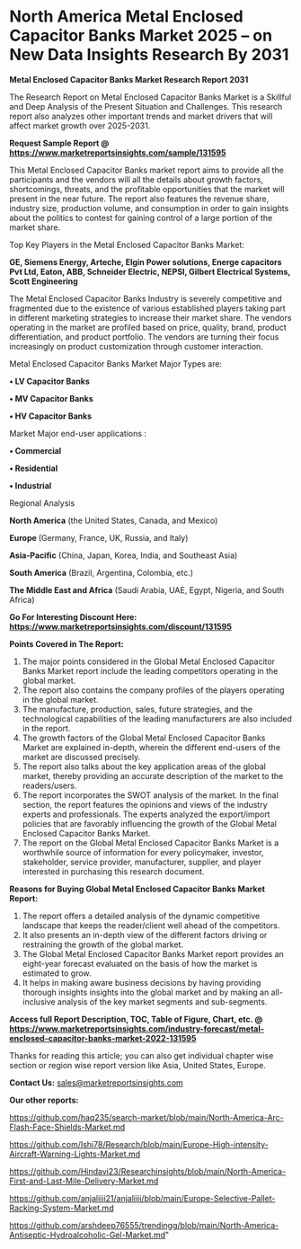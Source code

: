 # North America Metal Enclosed Capacitor Banks Market 2025 – on New Data Insights Research By 2031

<strong>Metal Enclosed Capacitor Banks Market Research Report 2031</strong>

The Research Report on Metal Enclosed Capacitor Banks Market is a Skillful and Deep Analysis of the Present Situation and Challenges. This research report also analyzes other important trends and market drivers that will affect market growth over 2025-2031.

<strong>Request Sample Report @ <a href=https://www.marketreportsinsights.com/sample/131595>https://www.marketreportsinsights.com/sample/131595</a></strong>

This Metal Enclosed Capacitor Banks market report aims to provide all the participants and the vendors will all the details about growth factors, shortcomings, threats, and the profitable opportunities that the market will present in the near future. The report also features the revenue share, industry size, production volume, and consumption in order to gain insights about the politics to contest for gaining control of a large portion of the market share.

Top Key Players in the Metal Enclosed Capacitor Banks Market:

<strong>GE, Siemens Energy, Arteche, Elgin Power solutions, Energe capacitors Pvt Ltd, Eaton, ABB, Schneider Electric, NEPSI, Gilbert Electrical Systems, Scott Engineering</strong>

The Metal Enclosed Capacitor Banks Industry is severely competitive and fragmented due to the existence of various established players taking part in different marketing strategies to increase their market share. The vendors operating in the market are profiled based on price, quality, brand, product differentiation, and product portfolio. The vendors are turning their focus increasingly on product customization through customer interaction.

Metal Enclosed Capacitor Banks Market Major Types are:

<strong>• LV Capacitor Banks

• MV Capacitor Banks

• HV Capacitor Banks</strong>

Market Major end-user applications :

<strong>• Commercial

• Residential

• Industrial</strong>

Regional Analysis

</u><strong><b>North America</b></strong> (the United States, Canada, and Mexico)

<strong><b>Europe </b></strong>(Germany, France, UK, Russia, and Italy)

<strong><b>Asia-Pacific</b></strong> (China, Japan, Korea, India, and Southeast Asia)

<strong><b>South America</b></strong> (Brazil, Argentina, Colombia, etc.)

<strong><b>The Middle East and Africa</b></strong> (Saudi Arabia, UAE, Egypt, Nigeria, and South Africa)

<strong>Go For Interesting Discount Here: <a href=https://www.marketreportsinsights.com/discount/131595>https://www.marketreportsinsights.com/discount/131595</a></strong>

<strong>Points Covered in The Report:</strong>
<ol>
  <li>The major points considered in the Global Metal Enclosed Capacitor Banks Market report include the leading competitors operating in the global market.</li>
  <li>The report also contains the company profiles of the players operating in the global market.</li>
  <li>The manufacture, production, sales, future strategies, and the technological capabilities of the leading manufacturers are also included in the report.</li>
  <li>The growth factors of the Global Metal Enclosed Capacitor Banks Market are explained in-depth, wherein the different end-users of the market are discussed precisely.</li>
  <li>The report also talks about the key application areas of the global market, thereby providing an accurate description of the market to the readers/users.</li>
  <li>The report incorporates the SWOT analysis of the market. In the final section, the report features the opinions and views of the industry experts and professionals. The experts analyzed the export/import policies that are favorably influencing the growth of the Global Metal Enclosed Capacitor Banks Market.</li>
  <li>The report on the Global Metal Enclosed Capacitor Banks Market is a worthwhile source of information for every policymaker, investor, stakeholder, service provider, manufacturer, supplier, and player interested in purchasing this research document.</li>
</ol>
<strong>Reasons for Buying Global Metal Enclosed Capacitor Banks Market Report:</strong>

<ol>
  <li>The report offers a detailed analysis of the dynamic competitive landscape that keeps the reader/client well ahead of the competitors.</li>
  <li>It also presents an in-depth view of the different factors driving or restraining the growth of the global market.</li>
  <li>The Global Metal Enclosed Capacitor Banks Market report provides an eight-year forecast evaluated on the basis of how the market is estimated to grow.</li>
  <li>It helps in making aware business decisions by having providing thorough insights insights into the global market and by making an all-inclusive analysis of the key market segments and sub-segments.</li>
</ol>
<strong>Access full Report Description, TOC, Table of Figure, Chart, etc. @ <a href=https://www.marketreportsinsights.com/industry-forecast/metal-enclosed-capacitor-banks-market-2022-131595>https://www.marketreportsinsights.com/industry-forecast/metal-enclosed-capacitor-banks-market-2022-131595</a></strong>


Thanks for reading this article; you can also get individual chapter wise section or region wise report version like Asia, United States, Europe.

<strong>Contact Us:</strong>
sales@marketreportsinsights.com

<strong>Our other reports:</strong>

<a href=https://github.com/haq235/search-market/blob/main/North-America-Arc-Flash-Face-Shields-Market.md>https://github.com/haq235/search-market/blob/main/North-America-Arc-Flash-Face-Shields-Market.md</a>

<a href=https://github.com/Ishi78/Research/blob/main/Europe-High-intensity-Aircraft-Warning-Lights-Market.md>https://github.com/Ishi78/Research/blob/main/Europe-High-intensity-Aircraft-Warning-Lights-Market.md</a>

<a href=https://github.com/Hindavi23/Researchinsights/blob/main/North-America-First-and-Last-Mile-Delivery-Market.md>https://github.com/Hindavi23/Researchinsights/blob/main/North-America-First-and-Last-Mile-Delivery-Market.md</a>

<a href=https://github.com/anjaliiii21/anjaliiii/blob/main/Europe-Selective-Pallet-Racking-System-Market.md>https://github.com/anjaliiii21/anjaliiii/blob/main/Europe-Selective-Pallet-Racking-System-Market.md</a>

<a href=https://github.com/arshdeep76555/trendingg/blob/main/North-America-Antiseptic-Hydroalcoholic-Gel-Market.md>https://github.com/arshdeep76555/trendingg/blob/main/North-America-Antiseptic-Hydroalcoholic-Gel-Market.md</a>"
